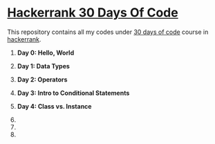 # [Hackerrank 30 Days Of Code](https://www.hackerrank.com/domains/tutorials/30-days-of-code)

This repository contains all my codes under [30 days of code](https://www.hackerrank.com/domains/tutorials/30-days-of-code)  course in [hackerrank](https://hackerrank.com).

1. **Day 0: Hello, World**

2. **Day 1: Data Types**

3. **Day 2: Operators**

4. **Day 3: Intro to Conditional Statements**

5. **Day 4: Class vs. Instance**

6. 

7.

8.
